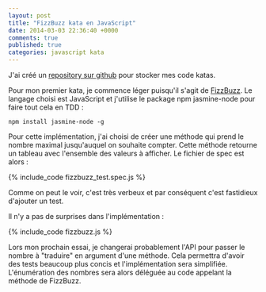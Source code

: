 ```yaml
---
layout: post
title: "FizzBuzz kata en JavaScript"
date: 2014-03-03 22:36:40 +0000
comments: true
published: true
categories: javascript kata
---
```

J'ai créé un [repository sur github](https://github.com/merwan/katas) pour stocker mes code katas.

Pour mon premier kata, je commence léger puisqu'il s'agit de [FizzBuzz](http://craftsmanship.sv.cmu.edu/katas/fizzbuzz). Le langage choisi est JavaScript et j'utilise le package npm jasmine-node pour faire tout cela en TDD :
```
npm install jasmine-node -g
```

Pour cette implémentation, j'ai choisi de créer une méthode qui prend le nombre maximal jusqu'auquel on souhaite compter. Cette méthode retourne un tableau avec l'ensemble des valeurs à afficher. Le fichier de spec est alors :

{% include_code fizzbuzz_test.spec.js %}

Comme on peut le voir, c'est très verbeux et par conséquent c'est fastidieux d'ajouter un test.

Il n'y a pas de surprises dans l'implémentation :

{% include_code fizzbuzz.js %}

Lors mon prochain essai, je changerai probablement l'API pour passer le nombre à "traduire" en argument d'une méthode. Cela permettra d'avoir des tests beaucoup plus concis et l'implémentation sera simplifiée. L'énumération des nombres sera alors déléguée au code appelant la méthode de FizzBuzz.
